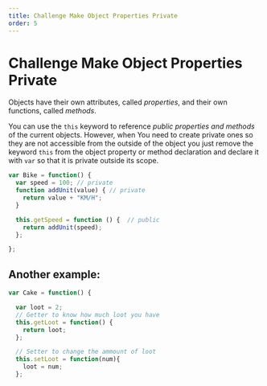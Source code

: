 ```yaml
---
title: Challenge Make Object Properties Private
order: 5
---
```

# Challenge Make Object Properties Private

Objects have their own attributes, called _properties_, and their own functions, called _methods_.

You can use the `this` keyword to reference _public properties and methods_ of the current objects. However, when You need to create private ones so they are not accessible from the outside of the object you just remove the keyword `this` from the object property or method declaration and declare it with `var` so that it is private outside its scope.

```javascript
var Bike = function() {
  var speed = 100; // private
  function addUnit(value) { // private
    return value + "KM/H";
  }

  this.getSpeed = function () {  // public
    return addUnit(speed);
  };

};
```

## Another example:

```javascript
var Cake = function() {

  var loot = 2;
  // Getter to know how much loot you have
  this.getLoot = function() {
    return loot;
  };

  // Setter to change the ammount of loot
  this.setLoot = function(num){
    loot = num;
  };
```
